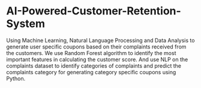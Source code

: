 # AI-Powered-Customer-Retention-System
Using Machine Learning, Natural Language Processing and Data Analysis to generate user specific coupons based on their complaints received from the customers. We use Random Forest algorithm to identify the most important features in calculating the customer score. And use NLP on the complaints dataset to identify categories of complaints and predict the complaints category for generating category specific coupons using Python.
